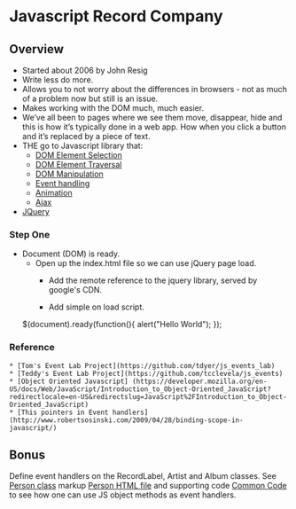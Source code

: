 # Javascript Record Company

## Overview
   * Started about 2006 by John Resig
   * Write less do more.
   * Allows you to not worry about the differences in browsers - not as much of a problem now but still is an issue. 
   * Makes working with the DOM much, much easier. 
   * We’ve all been to pages where we see them move, disappear, hide
   and this is how it’s typically done in a web app. How when you
   click a button and it’s replaced by a piece of text.
   * THE go to Javascript library that:
     * [DOM Element Selection](http://api.jquery.com/category/selectors/)
     * [DOM Element Traversal](http://api.jquery.com/category/traversing/)
     * [DOM Manipulation](http://api.jquery.com/category/manipulation/)
     * [Event handling](http://api.jquery.com/category/events/)
     * [Animation](http://api.jquery.com/category/effects/)
     * [Ajax](http://api.jquery.com/category/ajax/)
   * [JQuery](http://jquery.com/)

### Step One
  * Document (DOM) is ready.
    * Open up the index.html file so we can use jQuery page load.
      * Add the remote reference to the jquery library, served by google's CDN.
        <script src="https://ajax.googleapis.com/ajax/libs/jquery/1.10.2/jquery.min.js"></script>

      * Add simple on load script.
        <script src='src/simple_onload.js'></script>
    $(document).ready(function(){
      alert("Hello World");
    });
    
### Reference
    * [Tom's Event Lab Project](https://github.com/tdyer/js_events_lab)
    * [Teddy's Event Lab Project](https://github.com/tcclevela/js_events)
    * [Object Oriented Javascript] (https://developer.mozilla.org/en-US/docs/Web/JavaScript/Introduction_to_Object-Oriented_JavaScript?redirectlocale=en-US&redirectslug=JavaScript%2FIntroduction_to_Object-Oriented_JavaScript)
    * [This pointers in Event handlers](http://www.robertsosinski.com/2009/04/28/binding-scope-in-javascript/)

## Bonus
Define event handlers on the  RecordLabel, Artist and Album
classes. See
[Person class](https://github.com/tdyer/js_events_lab/blob/master/src/person.js)
 markup
[Person HTML file](https://github.com/tdyer/js_events_lab/blob/master/event_this.html)
and supporting code [Common Code](https://github.com/tdyer/js_events_lab/blob/master/src/common_done.js)
to see how one can use JS object methods as event handlers. 


